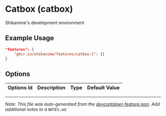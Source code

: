 
# Catbox (catbox)

Shikanime's development environment

## Example Usage

```json
"features": {
    "ghcr.io/shikanime/features/catbox:1": {}
}
```

## Options

| Options Id | Description | Type | Default Value |
|-----|-----|-----|-----|




---

_Note: This file was auto-generated from the [devcontainer-feature.json](https://github.com/shikanime/features/blob/main/src/catbox/devcontainer-feature.json).  Add additional notes to a `NOTES.md`._

